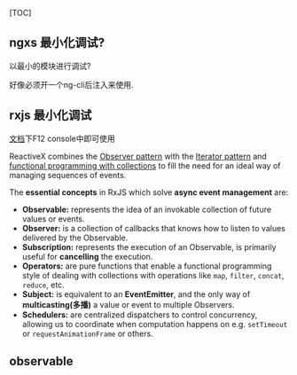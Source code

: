 [TOC]

## ngxs 最小化调试?

以最小的模块进行调试?

好像必须开一个ng-cli后注入来使用.



## rxjs 最小化调试

[文档](https://rxjs.dev/guide/overview)下F12 console中即可使用

ReactiveX combines the [Observer pattern](https://en.wikipedia.org/wiki/Observer_pattern) with the [Iterator pattern](https://en.wikipedia.org/wiki/Iterator_pattern) and [functional programming with collections](http://martinfowler.com/articles/collection-pipeline/#NestedOperatorExpressions) to fill the need for an ideal way of managing sequences of events.

The **essential concepts** in RxJS which solve **async event management** are:

- **Observable:** represents the idea of an invokable collection of future values or events.
- **Observer:** is a collection of callbacks that knows how to listen to values delivered by the Observable.
- **Subscription:** represents the execution of an Observable, is primarily useful for **cancelling** the execution.
- **Operators:** are pure functions that enable a functional programming style of dealing with collections with operations like `map`, `filter`, `concat`, `reduce`, etc.
- **Subject:** is equivalent to an **EventEmitter**, and the only way of **multicasting(多播)** a value or event to multiple Observers.
- **Schedulers:** are centralized dispatchers to control concurrency, allowing us to coordinate when computation happens on e.g. `setTimeout` or `requestAnimationFrame` or others.

## observable